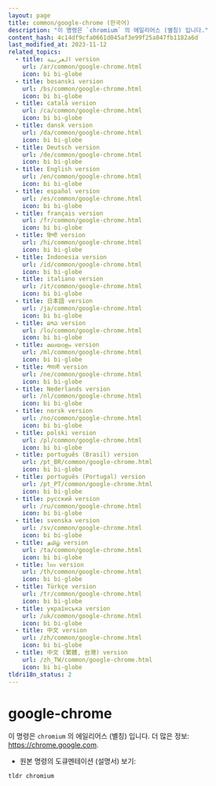 ```yaml
---
layout: page
title: common/google-chrome (한국어)
description: "이 명령은 `chromium` 의 에일리어스 (별칭) 입니다."
content_hash: 4c14df9cfa0661d045af3e99f25a847fb1182a6d
last_modified_at: 2023-11-12
related_topics:
  - title: العربية version
    url: /ar/common/google-chrome.html
    icon: bi bi-globe
  - title: bosanski version
    url: /bs/common/google-chrome.html
    icon: bi bi-globe
  - title: català version
    url: /ca/common/google-chrome.html
    icon: bi bi-globe
  - title: dansk version
    url: /da/common/google-chrome.html
    icon: bi bi-globe
  - title: Deutsch version
    url: /de/common/google-chrome.html
    icon: bi bi-globe
  - title: English version
    url: /en/common/google-chrome.html
    icon: bi bi-globe
  - title: español version
    url: /es/common/google-chrome.html
    icon: bi bi-globe
  - title: français version
    url: /fr/common/google-chrome.html
    icon: bi bi-globe
  - title: हिन्दी version
    url: /hi/common/google-chrome.html
    icon: bi bi-globe
  - title: Indonesia version
    url: /id/common/google-chrome.html
    icon: bi bi-globe
  - title: italiano version
    url: /it/common/google-chrome.html
    icon: bi bi-globe
  - title: 日本語 version
    url: /ja/common/google-chrome.html
    icon: bi bi-globe
  - title: ລາວ version
    url: /lo/common/google-chrome.html
    icon: bi bi-globe
  - title: മലയാളം version
    url: /ml/common/google-chrome.html
    icon: bi bi-globe
  - title: नेपाली version
    url: /ne/common/google-chrome.html
    icon: bi bi-globe
  - title: Nederlands version
    url: /nl/common/google-chrome.html
    icon: bi bi-globe
  - title: norsk version
    url: /no/common/google-chrome.html
    icon: bi bi-globe
  - title: polski version
    url: /pl/common/google-chrome.html
    icon: bi bi-globe
  - title: português (Brasil) version
    url: /pt_BR/common/google-chrome.html
    icon: bi bi-globe
  - title: português (Portugal) version
    url: /pt_PT/common/google-chrome.html
    icon: bi bi-globe
  - title: русский version
    url: /ru/common/google-chrome.html
    icon: bi bi-globe
  - title: svenska version
    url: /sv/common/google-chrome.html
    icon: bi bi-globe
  - title: தமிழ் version
    url: /ta/common/google-chrome.html
    icon: bi bi-globe
  - title: ไทย version
    url: /th/common/google-chrome.html
    icon: bi bi-globe
  - title: Türkçe version
    url: /tr/common/google-chrome.html
    icon: bi bi-globe
  - title: українська version
    url: /uk/common/google-chrome.html
    icon: bi bi-globe
  - title: 中文 version
    url: /zh/common/google-chrome.html
    icon: bi bi-globe
  - title: 中文 (繁體, 台灣) version
    url: /zh_TW/common/google-chrome.html
    icon: bi bi-globe
tldri18n_status: 2
---
```

# google-chrome

이 명령은 `chromium` 의 에일리어스 (별칭) 입니다.
더 많은 정보: <https://chrome.google.com>.

- 원본 명령의 도큐멘테이션 (설명서) 보기:

`tldr chromium`
